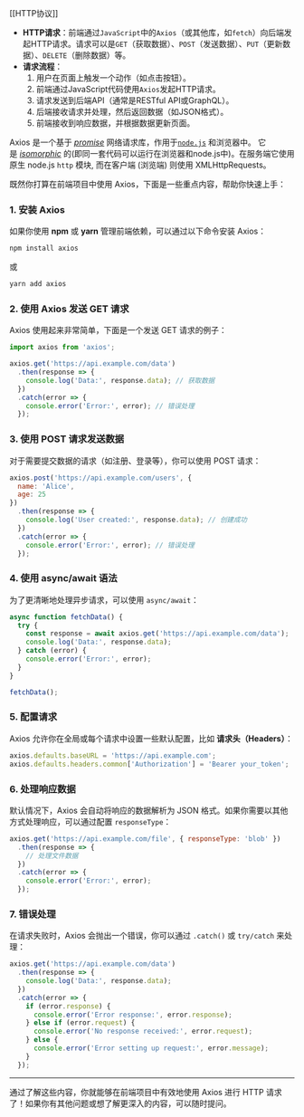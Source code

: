 [[HTTP协议]]

- **HTTP请求**：前端通过`JavaScript`中的`Axios`（或其他库，如`fetch`）向后端发起HTTP请求。请求可以是`GET`（获取数据）、`POST`（发送数据）、`PUT`（更新数据）、`DELETE`（删除数据）等。
- **请求流程**：
    1. 用户在页面上触发一个动作（如点击按钮）。
    2. 前端通过JavaScript代码使用`Axios`发起HTTP请求。
    3. 请求发送到后端API（通常是RESTful API或GraphQL）。
    4. 后端接收请求并处理，然后返回数据（如JSON格式）。
    5. 前端接收到响应数据，并根据数据更新页面。



Axios 是一个基于 _[promise](https://javascript.info/promise-basics)_ 网络请求库，作用于[`node.js`](https://nodejs.org/) 和浏览器中。 它是 _[isomorphic](https://www.lullabot.com/articles/what-is-an-isomorphic-application)_ 的(即同一套代码可以运行在浏览器和node.js中)。在服务端它使用原生 node.js `http` 模块, 而在客户端 (浏览端) 则使用 XMLHttpRequests。

既然你打算在前端项目中使用 Axios，下面是一些重点内容，帮助你快速上手：

### **1. 安装 Axios**

如果你使用 **npm** 或 **yarn** 管理前端依赖，可以通过以下命令安装 Axios：

```bash
npm install axios
```

或

```bash
yarn add axios
```

### **2. 使用 Axios 发送 GET 请求**

Axios 使用起来非常简单，下面是一个发送 GET 请求的例子：

```javascript
import axios from 'axios';

axios.get('https://api.example.com/data')
  .then(response => {
    console.log('Data:', response.data); // 获取数据
  })
  .catch(error => {
    console.error('Error:', error); // 错误处理
  });
```

### **3. 使用 POST 请求发送数据**

对于需要提交数据的请求（如注册、登录等），你可以使用 POST 请求：

```javascript
axios.post('https://api.example.com/users', {
  name: 'Alice',
  age: 25
})
  .then(response => {
    console.log('User created:', response.data); // 创建成功
  })
  .catch(error => {
    console.error('Error:', error); // 错误处理
  });
```

### **4. 使用 async/await 语法**

为了更清晰地处理异步请求，可以使用 `async/await`：

```javascript
async function fetchData() {
  try {
    const response = await axios.get('https://api.example.com/data');
    console.log('Data:', response.data);
  } catch (error) {
    console.error('Error:', error);
  }
}

fetchData();
```

### **5. 配置请求**

Axios 允许你在全局或每个请求中设置一些默认配置，比如 **请求头（Headers）**：

```javascript
axios.defaults.baseURL = 'https://api.example.com';
axios.defaults.headers.common['Authorization'] = 'Bearer your_token';
```

### **6. 处理响应数据**

默认情况下，Axios 会自动将响应的数据解析为 JSON 格式。如果你需要以其他方式处理响应，可以通过配置 `responseType`：

```javascript
axios.get('https://api.example.com/file', { responseType: 'blob' })
  .then(response => {
    // 处理文件数据
  })
  .catch(error => {
    console.error('Error:', error);
  });
```

### **7. 错误处理**

在请求失败时，Axios 会抛出一个错误，你可以通过 `.catch()` 或 `try/catch` 来处理：

```javascript
axios.get('https://api.example.com/data')
  .then(response => {
    console.log('Data:', response.data);
  })
  .catch(error => {
    if (error.response) {
      console.error('Error response:', error.response);
    } else if (error.request) {
      console.error('No response received:', error.request);
    } else {
      console.error('Error setting up request:', error.message);
    }
  });
```

---

通过了解这些内容，你就能够在前端项目中有效地使用 Axios 进行 HTTP 请求了！如果你有其他问题或想了解更深入的内容，可以随时提问。